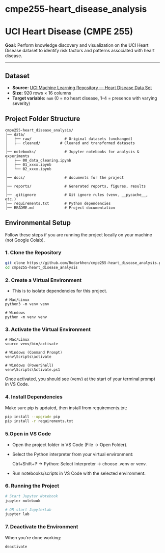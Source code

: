 # cmpe255-heart_disease_analysis

# UCI Heart Disease (CMPE 255)

**Goal:** Perform knowledge discovery and visualization on the UCI Heart Disease dataset to identify risk factors and patterns associated with heart disease.  

---

## Dataset

- **Source:** [UCI Machine Learning Repository — Heart Disease Data Set](https://archive.ics.uci.edu/ml/datasets/Heart+Disease)
- **Size:** 920 rows × 16 columns
- **Target variable:** `num` (0 = no heart disease, 1–4 = presence with varying severity)

## Project Folder Structure
```
cmpe255-heart_disease_analysis/
│── data/
│   ├── raw/               # Original datasets (unchanged)
│   ├── cleaned/         # Cleaned and transformed datasets
│
│── notebooks/             # Jupyter notebooks for analysis & experiments
│   ├── 00_data_cleaning.ipynb
│   ├── 01_xxxx.ipynb
│   └── 02_xxxx.ipynb
│
│── docs/                  # documents for the project 
│
│── reports/               # Generated reports, figures, results
│
│── .gitignore             # Git ignore rules (venv, __pycache__, etc.)
│── requirements.txt       # Python dependencies
│── README.md              # Project documentation
```

## Environmental Setup

Follow these steps if you are running the project locally on your machine (not Google Colab).

### 1. Clone the Repository

```bash
git clone https://github.com/Rodarkhen/cmpe255-heart_disease_analysis.git
cd cmpe255-heart_disease_analysis
```

### 2. Create a Virtual Environment
- This is to isolate dependencies for this project.
```
# Mac/Linux
python3 -m venv venv

# Windows
python -m venv venv
```

### 3. Activate the Virtual Environment
```
# Mac/Linux
source venv/bin/activate

# Windows (Command Prompt)
venv\Scripts\activate

# Windows (PowerShell)
venv\Scripts\Activate.ps1
```
Once activated, you should see (venv) at the start of your terminal prompt in VS Code.

### 4. Install Dependencies
Make sure pip is updated, then install from requirements.txt:
```bash
pip install --upgrade pip
pip install -r requirements.txt
```

### 5.Open in VS Code
- Open the project folder in VS Code (File → Open Folder).
- Select the Python interpreter from your virtual environment:

    Ctrl+Shift+P → Python: Select Interpreter → choose .venv or venv.
- Run notebooks/scripts in VS Code with the selected environment.

### 6. Running the Project
```bash
# Start Jupyter Notebook
jupyter notebook

# OR start JupyterLab
jupyter lab
```

### 7. Deactivate the Environment
When you're done working:
```bash
deactivate
```